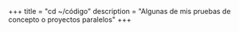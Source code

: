+++
title = "cd ~/código"
description = "Algunas de mis pruebas de concepto o proyectos paralelos"
+++